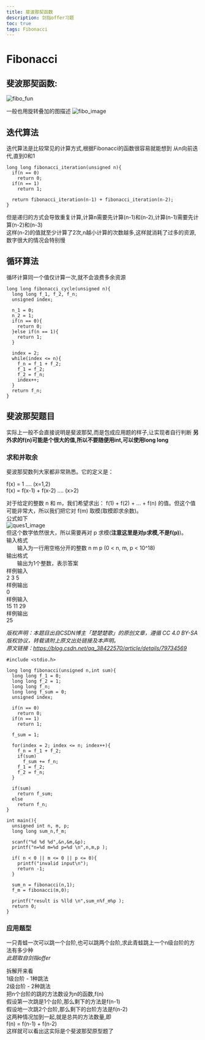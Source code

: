 ```yaml
---
title: 斐波那契函数
description: 剑指offer习题
toc: true
tags: Fibonacci
---
```

# Fibonacci
## 斐波那契函数:  
![fibo_fun](https://timgsa.baidu.com/timg?image&quality=80&size=b9999_10000&sec=1570788251168&di=faa34a1c7f545dc68c64badaa7c97708&imgtype=0&src=http%3A%2F%2Fs13.sinaimg.cn%2Fmw690%2F001x0xHQzy7gxv0G9Puac%26690 "Fibonacci function")  

一般也用旋转叠加的图描述
![fibo_image](https://timgsa.baidu.com/timg?image&quality=80&size=b9999_10000&sec=1570788408034&di=f29fbdad6ec22346118d207c335cc79a&imgtype=0&src=http%3A%2F%2Fi0.qhimg.com%2Ft01b927297ba2b6fe56.png "图形化的斐波那契")

## 迭代算法
迭代算法是比较常见的计算方式,根据Fibonacci的函数很容易就能想到
从n向前迭代,直到0和1
```
long long fibonacci_iteration(unsigned n){  
  if(n == 0)
    return 0;
  if(n == 1)
    return 1;

  return fibonacci_iteration(n-1) + fibonacci_iteration(n-2);  
}
```
但是递归的方式会导致重复计算,计算n需要先计算(n-1)和(n-2),计算(n-1)需要先计算(n-2)和(n-3)  
这样(n-2)的值就至少计算了2次,n越小计算的次数越多,这样就消耗了过多的资源,数字很大的情况会特别慢

## 循环算法
循环计算同一个值仅计算一次,就不会浪费多余资源
```
long long fibonacci_cycle(unsigned n){
  long long f_1, f_2, f_n;
  unsigned index;

  n_1 = 0;
  n_2 = 1;
  if(n == 0){
    return 0;
  }else if(n == 1){
    return 1;
  }

  index = 2;
  while(index <= n){
    f_n = f_1 + f_2;
    f_1 = f_2;
    f_2 = f_n;
    index++;
  }
  return f_n;
}
```

## 斐波那契题目
实际上一般不会直接说明是斐波那契,而是包成应用题的样子,让实现者自行判断
**另外求的f(n)可能是个很大的值,所以不要随便用int,可以使用long long**
### 求和并取余
斐波那契数列大家都非常熟悉。它的定义是：

f(x) = 1 .... (x=1,2)  
f(x) = f(x-1) + f(x-2) .... (x>2)  

对于给定的整数 n 和 m，我们希望求出：
f(1) + f(2) + ... + f(n) 的值。但这个值可能非常大，所以我们把它对 f(m) 取模(取模即求余数)。  
公式如下  
![ques1_image](http://lx.lanqiao.cn/RequireFile.do?fid=hyry39mn "题目1")  
但这个数字依然很大，所以需要再对 p 求模(**注意这里是对p求模,不是f(p)**)。  
输入格式  
　　输入为一行用空格分开的整数 n m p (0 < n, m, p < 10^18)  
输出格式  
　　输出为1个整数，表示答案  
样例输入  
2 3 5  
样例输出  
0  
样例输入  
15 11 29  
样例输出  
25  

*版权声明：本题目出自CSDN博主「楚楚楚歌」的原创文章，遵循 CC 4.0 BY-SA 版权协议，转载请附上原文出处链接及本声明。  
原文链接：https://blog.csdn.net/qq_38422570/article/details/79734569*

```
#include <stdio.h>

long long fibonacci(unsigned n,int sum){
  long long f_1 = 0;
  long long f_2 = 1;
  long long f_n;
  long long f_sum = 0;
  unsigned index;

  if(n == 0)
    return 0;
  if(n == 1)
    return 1;

  f_sum = 1;

  for(index = 2; index <= n; index++){
    f_n = f_1 + f_2;
    if(sum)
      f_sum += f_n;
    f_1 = f_2;
    f_2 = f_n;
  }

  if(sum)
    return f_sum;
  else
    return f_n;
}

int main(){
  unsigned int n, m, p;
  long long sum_n,f_m;

  scanf("%d %d %d",&n,&m,&p);
  printf("n=%d m=%d p=%d \n",n,m,p );

  if( n < 0 || m <= 0 || p <= 0){
    printf("invalid input\n");
    return -1;
  }

  sum_n = fibonacci(n,1);
  f_m = fibonacci(m,0);

  printf("result is %lld \n",sum_n%f_m%p );
  return 0;
}
```

### 应用题型
一只青蛙一次可以跳一个台阶,也可以跳两个台阶,求此青蛙跳上一个n级台阶的方法有多少种  
*此题取自剑指offer*  

拆解开来看  
1级台阶 - 1种跳法  
2级台阶 - 2种跳法  
把n个台阶的跳的方法数设为n的函数,f(n)  
假设第一次跳是1个台阶,那么剩下的方法是f(n-1)  
假设地一次跳2个台阶,那么剩下的台阶方法是f(n-2)  
这两种情况加到一起,就是总共的方法数量,即  
f(n) = f(n-1) + f(n-2)  
这样就可以看出这实际是个斐波那契原型题了
